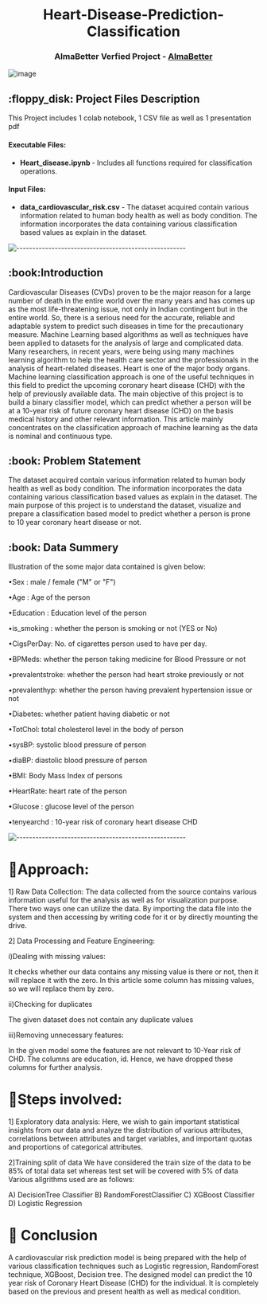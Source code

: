 
<h1 align="center"> 
Heart-Disease-Prediction-Classification </h1>
<h3 align="center"> AlmaBetter Verfied Project - <a href="https://www.almabetter.com/"> AlmaBetter </a> </h5>

<p align="center"> 
	
![image](https://user-images.githubusercontent.com/114068950/212884044-52745e1e-bd6b-4a36-a247-67b4d6c35036.png)

<h2> :floppy_disk: Project Files Description</h2>

<p>This Project includes 1 colab notebook, 1 CSV file as well as 1 presentation pdf</p>
<h4>Executable Files:</h4>
<ul>
  <li><b>Heart_disease.ipynb
</b> - Includes all functions required for classification operations.</li>
</ul>

<h4>Input Files:</h4>
<ul>
  <li><b>data_cardiovascular_risk.csv</b> - The dataset acquired contain various information related to human body health as well as body condition. The information incorporates the data containing various classification based values as explain in the dataset.</li>
</ul>


![-----------------------------------------------------](https://raw.githubusercontent.com/andreasbm/readme/master/assets/lines/rainbow.png)

<h2> :book:Introduction</h2>
Cardiovascular Diseases (CVDs) proven to be the major reason for a large number of death in the entire world over the many years and has comes up as the most life-threatening issue, not only in Indian contingent  but in the entire world. So, there is a serious need for the accurate, reliable and adaptable system to predict such diseases in time for the precautionary measure. Machine Learning based algorithms as well as techniques have been applied to datasets for the analysis of large and complicated data. Many researchers, in recent years, were being using many machines learning algorithm to help the health care sector and the professionals in the analysis of heart-related diseases. Heart is one of the major body organs. Machine learning classification approach is one of the useful techniques in this field to predict the upcoming coronary heart disease (CHD) with the help of previously available data. The main objective of this project is to build a binary classifier model, which can predict whether a person will be at a 10-year risk of future coronary heart disease (CHD) on the basis medical history and other relevant information. This article mainly concentrates on the classification approach of machine learning as the data is nominal and continuous type.


<h2> :book: Problem Statement</h2>
The dataset acquired contain various information related to human body health as well as body condition. The information incorporates the data containing various classification based values as explain in the dataset. The main purpose of this project is to understand the dataset, visualize and prepare a classification based model to predict whether a person is prone to 10 year coronary heart disease or not. 

<h2> :book: Data Summery</h2>
Illustration of the some major data contained is given below:

•Sex : male / female ("M" or "F") 

•Age : Age of the person 

•Education : Education level of the person 


•is_smoking : whether the person is smoking or not (YES  or  No) 

•CigsPerDay: No. of cigarettes person used to have per day.

•BPMeds: whether the person taking medicine for Blood Pressure or not

•prevalentstroke: whether the person had heart stroke previously or not

•prevalenthyp: whether the person having prevalent hypertension issue or not

•Diabetes: whether patient having diabetic or not

•TotChol: total cholesterol level in the body of person

•sysBP: systolic blood pressure of person

•diaBP: diastolic blood pressure of person

•BMI: Body Mass Index of persons

•HeartRate: heart rate of the person

•Glucose : glucose level of the person

•tenyearchd : 10-year risk of coronary heart disease CHD 




![-----------------------------------------------------](https://raw.githubusercontent.com/andreasbm/readme/master/assets/lines/rainbow.png)


# :book:Approach:


1] Raw Data Collection:
The data collected from the source contains various information useful for the  analysis as well as for visualization purpose. There two ways one can utilize the data. By importing the data file into the system and then accessing by writing code for it or by directly mounting the drive.  

2] Data Processing and Feature Engineering:

i)Dealing with missing values:

It checks whether our data contains any missing value is there or not, then it will replace it with the zero. In this article some column has missing values, so we will replace them by zero.

ii)Checking for duplicates

The given dataset does not contain any duplicate values

iii)Removing unnecessary features:

In the given model some the features are not relevant to 10-Year risk of CHD. The columns are education, id. Hence, we have dropped these columns for further analysis.



# :book:Steps involved:

1] Exploratory data analysis: 
Here, we wish to gain important statistical insights from our data and analyze the distribution of various attributes, correlations between attributes and target variables, and important quotas and proportions of categorical attributes.

2]Training split of data
We have considered the train size of the data to be 85% of total data set whereas test set will be covered with 5% of data
Various allgrithms used are as follows:

A) DecisionTree Classifier
B) RandomForestClassifier
C) XGBoost Classifier
D) Logistic Regression

# :book: Conclusion

A cardiovascular risk prediction model is being prepared with the help of various classification techniques such as Logistic regression, RandomForest technique, XGBoost, Decision tree. The designed model can predict the 10 year risk of Coronary Heart Disease (CHD) for the individual. It is completely based on the previous and present health as well as medical condition.
